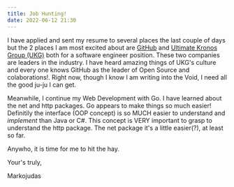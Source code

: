 ```yaml
---
title: Job Hunting!
date: 2022-06-12 21:30
---
```

I have applied and sent my resume to several places the last couple of days but the 2 places I am most excited about are <a href="https://github.com">GitHub</a> and <a href="https://ukg.com">Ultimate Kronos Group (UKG)</a> both for a software engineer position. These two companies are leaders in the industry. I have heard amazing things of UKG's culture and every one knows GitHub as the leader of Open Source and colaborations!. Right now, though I know I am writing into the Void, I need all the good ju-ju I can get.

Meanwhile, I continue my Web Development with Go. I have learned about the net and http packages. Go appears to make things so much easier! Definitily the interface (OOP concept) is so MUCH easier to understand and <em>implement</em> than Java or C#. This concept is VERY important to grasp to understand the http package. The net package it's a little easier(?), at least so far.

Anywho, it is time for me to hit the hay.

Your's truly,

Markojudas

